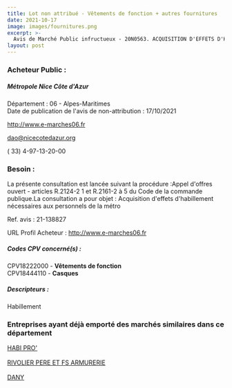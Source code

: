 ```yaml
---
title: Lot non attribué - Vêtements de fonction + autres fournitures
date: 2021-10-17
image: images/fournitures.png
excerpt: >-
  Avis de Marché Public infructueux - 20N0563. ACQUISITION D'EFFETS D'HABILLEMENT ET DE PROTECTION POUR LA POLICE MUNICIPALE. LOTS 1 A 7.
layout: post
---
```


### Acheteur Public :
##### Métropole Nice Côte d'Azur
Département : 06 - Alpes-Maritimes<br/>
Date de publication de l'avis de non-attribution : 17/10/2021


http://www.e-marches06.fr

dao@nicecotedazur.org

( 33) 4-97-13-20-00
### Besoin :

La présente consultation est lancée suivant la procédure :Appel d'offres ouvert - articles R.2124-2 1 et R.2161-2 à 5 du Code de la commande publique.La consultation a pour objet : Acquisition d'effets d'habillement nécessaires aux personnels de la métro

Ref. avis : 21-138827

URL Profil Acheteur : http://www.e-marches06.fr

##### Codes CPV concerné(s) :
CPV18222000 - **Vêtements de fonction** <br/>
CPV18444110 - **Casques** <br/>

##### Descripteurs :
Habillement <br/>

### Entreprises ayant déjà emporté des marchés similaires dans ce département
<a href="/entreprise-560/siren-434436622">HABI PRO'</a><br/><br/>
<a href="/entreprise-572/siren-544500812">RIVOLIER PERE ET FS ARMURERIE</a><br/><br/>
<a href="/entreprise-582/siren-957810443">DANY</a><br/><br/>
